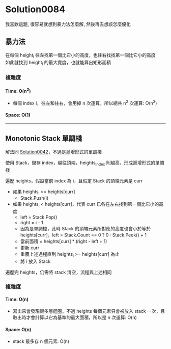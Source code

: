 # Solution0084

我喜歡這題, 很容易就想到暴力法怎麼解, 然後再去想該怎麼優化

## 暴力法

在每個 height<sub>i</sub> 往左找第一個比它小的高度，也往右找找第一個比它小的高度  
如此就找到 height<sub>i</sub> 的最大寬度，也就能算出矩形面積  

### 複雜度

#### Time: O(n<sup>2</sup>)
- 每個 index i，往左和往右，會用掉 n 次運算，所以總共 n<sup>2</sup> 次運算: O(n<sup>2</sup>)


#### Space: O(1)

---

## Monotonic Stack 單調棧

解法同 [Solution0042](../Solution0001_0050/Solution0042.md)，不過是遞增形式的單調棧

使用 Stack，儲存 index，越往頂端，heights<sub>index</sub> 則越高，形成遞增形式的單調棧

遍歷 heights，假設當前 index 為 i，且假定 Stack 的頂端元素是 curr
- 如果 heights<sub>i</sub> >= heights[curr]
  - Stack.Push(i)  
- 如果 heights<sub>i</sub> < heights[curr]，代表 curr 已各在左右找到第一個比它小的高度
  - left = Stack.Pop()
  - right = i - 1
  - 因為是單調棧，此時 Stack 的頂端元素所對應的高度也會小於等於 heights[curr]，left = Stack.Count == 0 ? 0 : Stack.Peek() + 1
  - 當前面積 = heights[curr] * (right - left + 1)
  - 更新 curr
  - 重覆上述過程直到 heights<sub>i</sub> >= heights[curr] 為止
  - 將 i 放入 Stack

遍歷完 heights，仍需將 stack 清空，流程與上述相同

### 複雜度

#### Time: O(n)
- 寫出來會發現很多層迴圈，不過 heights 每個元素只會被放入 stack 一次，且取出時才會計算以它為基準的最大面積，所以是 n 次運算: O(n)

#### Space: O(n)
- stack 最多存 n 個元素: O(n)
